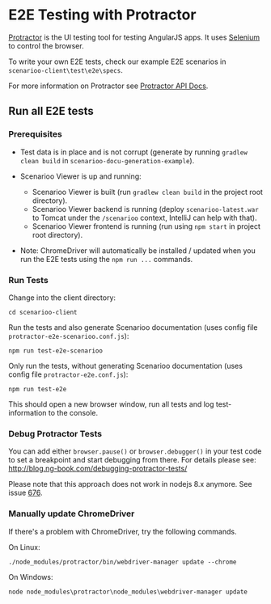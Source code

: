 # E2E Testing with Protractor

[Protractor](https://github.com/angular/protractor) is the UI testing tool for testing AngularJS apps.
It uses [Selenium](http://www.seleniumhq.org/) to control the browser.

To write your own E2E tests, check our example E2E scenarios in `scenarioo-client\test\e2e\specs`.

For more information on Protractor see [Protractor API Docs](http://angular.github.io/protractor/#/api).

## Run all E2E tests

### Prerequisites

* Test data is in place and is not corrupt
  (generate by running `gradlew clean build` in `scenarioo-docu-generation-example`).

* Scenarioo Viewer is up and running:
  * Scenarioo Viewer is built (run `gradlew clean build` in the project root directory).
  * Scenarioo Viewer backend is running (deploy `scenarioo-latest.war` to Tomcat under the `/scenarioo` context,
    IntelliJ can help with that).
  * Scenarioo Viewer frontend is running (run using `npm start` in project root directory). 

* Note: ChromeDriver will automatically be installed / updated when you run the E2E tests using the `npm run ...` 
commands.


### Run Tests

Change into the client directory:

   ```
   cd scenarioo-client
   ```

Run the tests and also generate Scenarioo documentation (uses config file `protractor-e2e-scenarioo.conf.js`):

   ```
   npm run test-e2e-scenarioo
   ```

Only run the tests, without generating Scenarioo documentation (uses config file `protractor-e2e.conf.js`):
   ```
   npm run test-e2e
   ```

This should open a new browser window, run all tests and log test-information to the console.


### Debug Protractor Tests

You can add either `browser.pause()` or `browser.debugger()` in your test code to set a breakpoint and start debugging
from there. For details please see: http://blog.ng-book.com/debugging-protractor-tests/

Please note that this approach does not work in nodejs 8.x anymore. See issue [676](https://github.com/scenarioo/scenarioo/issues/676).


### Manually update ChromeDriver

If there's a problem with ChromeDriver, try the following commands.
 
On Linux:
```
./node_modules/protractor/bin/webdriver-manager update --chrome
```

On Windows:
```  
node node_modules\protractor\node_modules\webdriver-manager update
```
